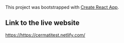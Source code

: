 This project was bootstrapped with [Create React App](https://github.com/facebook/create-react-app).

## Link to the live website

<https://https://cermatitest.netlify.com/>
